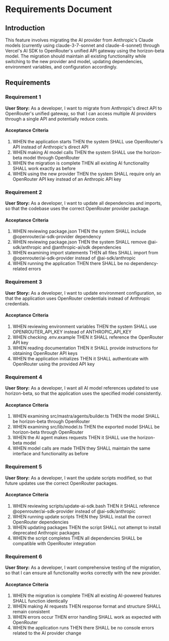 # Requirements Document

## Introduction

This feature involves migrating the AI provider from Anthropic's Claude models (currently using claude-3-7-sonnet and claude-4-sonnet) through Vercel's AI SDK to OpenRouter's unified API gateway using the horizon-beta model. The migration should maintain all existing functionality while switching to the new provider and model, updating dependencies, environment variables, and configuration accordingly.

## Requirements

### Requirement 1

**User Story:** As a developer, I want to migrate from Anthropic's direct API to OpenRouter's unified gateway, so that I can access multiple AI providers through a single API and potentially reduce costs.

#### Acceptance Criteria

1. WHEN the application starts THEN the system SHALL use OpenRouter's API instead of Anthropic's direct API
2. WHEN making AI model calls THEN the system SHALL use the horizon-beta model through OpenRouter
3. WHEN the migration is complete THEN all existing AI functionality SHALL work exactly as before
4. WHEN using the new provider THEN the system SHALL require only an OpenRouter API key instead of an Anthropic API key

### Requirement 2

**User Story:** As a developer, I want to update all dependencies and imports, so that the codebase uses the correct OpenRouter provider package.

#### Acceptance Criteria

1. WHEN reviewing package.json THEN the system SHALL include @openrouter/ai-sdk-provider dependency
2. WHEN reviewing package.json THEN the system SHALL remove @ai-sdk/anthropic and @anthropic-ai/sdk dependencies
3. WHEN examining import statements THEN all files SHALL import from @openrouter/ai-sdk-provider instead of @ai-sdk/anthropic
4. WHEN running the application THEN there SHALL be no dependency-related errors

### Requirement 3

**User Story:** As a developer, I want to update environment configuration, so that the application uses OpenRouter credentials instead of Anthropic credentials.

#### Acceptance Criteria

1. WHEN reviewing environment variables THEN the system SHALL use OPENROUTER_API_KEY instead of ANTHROPIC_API_KEY
2. WHEN checking .env.example THEN it SHALL reference the OpenRouter API key
3. WHEN reading documentation THEN it SHALL provide instructions for obtaining OpenRouter API keys
4. WHEN the application initializes THEN it SHALL authenticate with OpenRouter using the provided API key

### Requirement 4

**User Story:** As a developer, I want all AI model references updated to use horizon-beta, so that the application uses the specified model consistently.

#### Acceptance Criteria

1. WHEN examining src/mastra/agents/builder.ts THEN the model SHALL be horizon-beta through OpenRouter
2. WHEN examining src/lib/model.ts THEN the exported model SHALL be horizon-beta through OpenRouter
3. WHEN the AI agent makes requests THEN it SHALL use the horizon-beta model
4. WHEN model calls are made THEN they SHALL maintain the same interface and functionality as before

### Requirement 5

**User Story:** As a developer, I want the update scripts modified, so that future updates use the correct OpenRouter packages.

#### Acceptance Criteria

1. WHEN reviewing scripts/update-ai-sdk.bash THEN it SHALL reference @openrouter/ai-sdk-provider instead of @ai-sdk/anthropic
2. WHEN running update scripts THEN they SHALL install the correct OpenRouter dependencies
3. WHEN updating packages THEN the script SHALL not attempt to install deprecated Anthropic packages
4. WHEN the script completes THEN all dependencies SHALL be compatible with OpenRouter integration

### Requirement 6

**User Story:** As a developer, I want comprehensive testing of the migration, so that I can ensure all functionality works correctly with the new provider.

#### Acceptance Criteria

1. WHEN the migration is complete THEN all existing AI-powered features SHALL function identically
2. WHEN making AI requests THEN response format and structure SHALL remain consistent
3. WHEN errors occur THEN error handling SHALL work as expected with OpenRouter
4. WHEN the application runs THEN there SHALL be no console errors related to the AI provider change